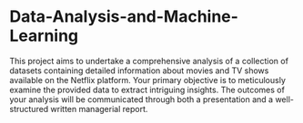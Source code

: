 # Data-Analysis-and-Machine-Learning

This project aims to undertake a comprehensive analysis of a collection of datasets containing detailed information about movies and TV shows available on the Netflix platform. Your primary objective is to meticulously examine the provided data to extract intriguing insights. The outcomes of your analysis will be communicated through both a presentation and a well-structured written managerial report.
